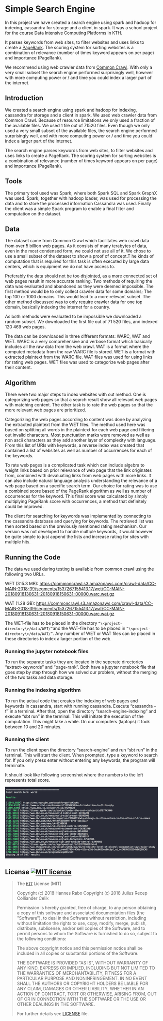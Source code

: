 # Simple Search Engine

In this project we have created a search engine using spark and hadoop for indexing, cassandra for storage and a client in spark. It was a school project for the course Data Intensive Computing Platforms in KTH.

It parses keywords from web sites, to filter websites and uses links to create a [PageRank](https://en.wikipedia.org/wiki/PageRank). The scoring system for sorting websites is a combination of relevance (number of times keyword appears on per page) and importance (PageRank).

We recommend using web crawler data from [Common Crawl](http://commoncrawl.org). With only a very small subset the search engine performed surprisingly well, however with more computing power or / and time you could index a larger part of the internet.

## Introduction

We created a search engine using spark and hadoop for indexing, cassandra for storage and a client in spark. We used web crawler data from Common Crawl. Because of resource limitations we only used a fraction of the available files. We used 1 file out of 71520 files. Even though we only used a very small subset of the available files, the search engine performed surprisingly well, and with more computing power or / and time you could index a larger part of the internet.

The search engine parses keywords from web sites, to filter websites and uses links to create a PageRank. The scoring system for sorting websites is a combination of relevance (number of times keyword appears on per page) and importance (PageRank).

## Tools

The primary tool used was Spark, where both Spark SQL and Spark GraphX was used. Spark, together with hadoop loader, was used for processing the data and to store the processed information Cassandra was used. Finally the client was a simple Spark program to enable a final filter and computation on the dataset.

## Data

The dataset came from Common Crawl which facilitates web crawl data from over 5 billion web pages. As it consists of many terabytes of data, even in the most condensed form, we could not use all of it. We chose to use a small subset of the dataset to show a proof of concept.T he kinds of computation that is required for this task is often executed by large data centers, which is equipment we do not have access to.

Preferably the data should not be too disjointed, as a more connected set of web pages result in more accurate ranking. Two methods of requiring the data was evaluated and abandoned as they were deemed impossible. The first method would be to only collect crawler data for some domains; The top 100 or 1000 domains. This would lead to a more relevant subset. The other method discussed was to only require crawler data for one top domain, basically indexing the internet for a country.

As both methods were evaluated to be impossible we downloaded a random subset. We downloaded the first file out of 71 520 files, and indexed 120 469 web pages.

The data can be downloaded in three different formats: WARC, WAT and WET. WARC is a very comprehensive and verbose format which basically includes all the raw data from the web crawl. WAT is a format where the computed metadata from the raw WARC file is stored. WET is a format with extracted plaintext from the WARC file. WAT files was used for using links for rating web pages. WET files was used to categorize web pages after their content.

## Algorithm

There were two major steps to index websites with out method. One is categorizing web pages so that a search result show all relevant web pages with matching content. The other task is to rate the web pages so that the more relevant web pages are prioritized.

Categorizing the web pages according to content was done by analyzing the extracted plaintext from the WET files. The method used here was based on splitting all words in the plaintext for each web page and filtering out invalid characters. Most punctuation marks were removed as well as non ascii characters as they add another layer of complexity with language. From this list of URIs with keywords, a reverse index was created that contained a list of websites as well as number of occurrences for each of the keywords.

To rate web pages is a complicated task which can include algebra to weight links based on prior relevance of web page that the link originates from, combined with devaluating links from web pages with more links. It can also include natural language analysis understanding the relevance of a web page based on a specific search term. Our choice for rating was to use a combined score based of the PageRank algorithm as well as number of occurrences for the keyword. This final score was calculated by simply multiplying PageRank score with occurrences, a method that definitely could be improved.

The client for searching for keywords was implemented by connecting to the cassandra database and querying for keywords. The retrieved list was then sorted based on the previously mentioned rating mechanism. Our version was not developed to handle multiple keywords, it would however be quite simple to just append the lists and increase rating for sites with multiple hits.

## Running the Code

The data we used during testing is available from common crawl using the following two URLs.

WET (315.3 MB): <https://commoncrawl.s3.amazonaws.com/crawl-data/CC-MAIN-2018-39/segments/1537267155413.17/wet/CC-MAIN-20180918130631-20180918150631-00000.warc.wet.gz>

WAT (1.28 GB): <https://commoncrawl.s3.amazonaws.com/crawl-data/CC-MAIN-2018-39/segments/1537267155413.17/wat/CC-MAIN-20180918130631-20180918150631-00000.warc.wat.gz>

The WET-file has to be placed in the directory `“\<project-directory\>/data/WET/”`and the WAT-file has to be placed in `“\<project-directory\>/data/WAT/”`. Any number of WET or WAT files can be placed in these directories to index a larger portion of the web.

### Running the jupyter notebook files

To run the separate tasks they are located in the seperate directories “extract-keywords” and “page-rank”. Both have a jupyter notebook file that goes step by step through how we solved our problem, without the merging of the two tasks and data storage.

### Running the indexing algorithm

To run the actual code that creates the indexing of web pages and keywords in cassandra, start with running cassandra. Execute “cassandra -f” in a terminal. After that, open the directory “search-engine-indexing” and execute “sbt run” in the terminal. This will initiate the execution of the computation. This might take a while. On our computers (laptops) it took between 10 and 20 minutes.

### Running the client

To run the client open the directory “search-engine” and run “sbt run” in the terminal. This will start the client. When prompted, type a keyword to search for. If you only press enter without entering any keywords, the program will terminate.

It should look like following screenshot where the numbers to the left represents total score.

![screenshot](ScreenShot.png)

## License [![MIT license][license-img]][license-url]

> The [`MIT`][license-url] License (MIT)
>
> Copyright (c) 2018 Hannes Rabo
> Copyright (c) 2018 Julius Recep Colliander Celik
>
> Permission is hereby granted, free of charge, to any person obtaining a copy
> of this software and associated documentation files (the "Software"), to deal
> in the Software without restriction, including without limitation the rights
> to use, copy, modify, merge, publish, distribute, sublicense, and/or sell
> copies of the Software, and to permit persons to whom the Software is
> furnished to do so, subject to the following conditions:
>
> The above copyright notice and this permission notice shall be included in all
> copies or substantial portions of the Software.
>
> THE SOFTWARE IS PROVIDED "AS IS", WITHOUT WARRANTY OF ANY KIND, EXPRESS OR
> IMPLIED, INCLUDING BUT NOT LIMITED TO THE WARRANTIES OF MERCHANTABILITY,
> FITNESS FOR A PARTICULAR PURPOSE AND NONINFRINGEMENT. IN NO EVENT SHALL THE
> AUTHORS OR COPYRIGHT HOLDERS BE LIABLE FOR ANY CLAIM, DAMAGES OR OTHER
> LIABILITY, WHETHER IN AN ACTION OF CONTRACT, TORT OR OTHERWISE, ARISING FROM,
> OUT OF OR IN CONNECTION WITH THE SOFTWARE OR THE USE OR OTHER DEALINGS IN THE
> SOFTWARE.
>
> For further details see [LICENSE](LICENSE) file.

[license-img]: https://img.shields.io/badge/license-MIT-blue.svg?style=flat-square
[license-url]: /LICENSE
